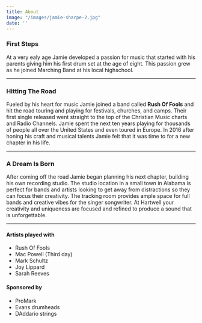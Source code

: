 ```yaml
---
title: About
image: "/images/jamie-sharpe-2.jpg"
date: ''
---
```

### First Steps
At a very ealy age Jamie developed a passion for music that started with his parents giving him his first drum set at the age of eight. This passion grew as he joined Marching Band at his local highschool. 

---

### Hitting The Road
Fueled by his heart for music Jamie joined a band called **Rush Of Fools** and hit the road touring and playing for festivals, churches, and camps. Their first single released went straight to the top of the Christian Music charts and Radio Channels. Jamie spent the next ten years playing for thousands of people all over the United States and even toured in Europe. In 2016 after honing his craft and musical talents Jamie felt that it was time to for a new chapter in his life.


---

### A Dream Is Born
After coming off the road Jamie began planning his next chapter, building his own recording studio. The studio location in a small town in Alabama is perfect for bands and artists looking to get away from distractions so they can focus their creativity. The tracking room provides ample space for full bands and creative vibes for the singer songwriter. At Hartwell your creativity and uniqueness are focused and refined to produce a sound that is unforgettable.

---

#### Artists played with
* Rush Of Fools
* Mac Powell (Third day) 
* Mark Schultz 
* Joy Lippard
* Sarah Reeves

#### Sponsored by 
* ProMark
* Evans drumheads
* DAddario strings